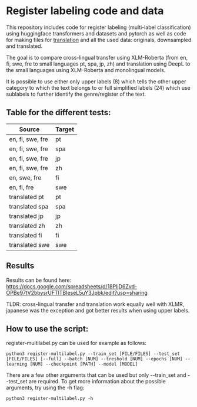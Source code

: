 # Register labeling code and data 


This repository includes code for register labeling (multi-label classification) using huggingface transformers and datasets and pytorch as well as code for making files for [translation](codedump/translation_pipeline/) and all the used data: originals, downsampled and translated.

The goal is to compare cross-lingual transfer using XLM-Roberta (from en, fi, swe, fre to small languages pt, spa, jp, zh) and translation using DeepL to the small languages using XLM-Roberta and monolingual models. 

It is possible to use either only upper labels (8) which tells the other upper category to which the text belongs to or full simplified labels (24) which use sublabels to further identify the genre/register of the text.

## Table for the different tests:

| Source  | Target |
| ------------- | ------------- |
| en, fi, swe, fre  | pt  |
| en, fi, swe, fre  | spa  |
| en, fi, swe, fre  | jp  |
| en, fi, swe, fre  | zh  |
| en, swe, fre  | fi  |
| en, fi, fre  | swe  |
| translated pt  | pt  |
| translated spa  | spa  |
| translated jp  | jp  |
| translated zh  | zh  |
| translated fi  | fi  |
| translated swe  | swe  |

## Results

Results can be found here:
https://docs.google.com/spreadsheets/d/18PIjD6Zvd-OPBe97tV2bbysrUFTlTBIeseL5uY3Jpbk/edit?usp=sharing 

TLDR:
cross-lingual transfer and translation work equally well with XLMR, japanese was the exception and got better results when using upper labels.


## How to use the script:
register-multilabel.py can be used for example as follows:

```
python3 register-multilabel.py --train_set [FILE/FILES] --test_set [FILE/FILES] [--full] --batch [NUM] --treshold [NUM] --epochs [NUM] --learning [NUM] --checkpoint [PATH] --model [MODEL] 
```
There are a few other arguments that can be used but only --train_set and --test_set are required. To get more information about the possible arguments, try using the -h flag:

```
python3 register-multilabel.py -h
```